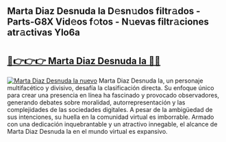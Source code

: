 ## Marta Diaz Desnuda Ia D𝚎sn𝚞dos filtr𝚊dos - Parts-G8X Vid𝚎os f𝚘tos - N𝚞evas filtr𝚊ciones atr𝚊ctivas Ylo6a

# <h2><a href="http://mb83i4.tromn.icu/?c=Marta+Diaz+Desnuda+Ia">🔗👉👉👉 Marta Diaz Desnuda Ia 🔗🔗</a></h2>

[![Marta Diaz Desnuda Ia nuevo](https://i.imgur.com/pEAQMta.gif)](http://mb83i4.tromn.icu/?c=Marta+Diaz+Desnuda+Ia)
Marta Diaz Desnuda Ia, un personaje multifacético y divisivo, desafía la clasificación directa. Su enfoque único para crear una presencia en línea ha fascinado y provocado observadores, generando debates sobre moralidad, autorrepresentación y las complejidades de las sociedades digitales. A pesar de la ambigüedad de sus intenciones, su huella en la comunidad virtual es imborrable. Armado con una dedicación inquebrantable y un atractivo innegable, el alcance de Marta Diaz Desnuda Ia en el mundo virtual es expansivo.
